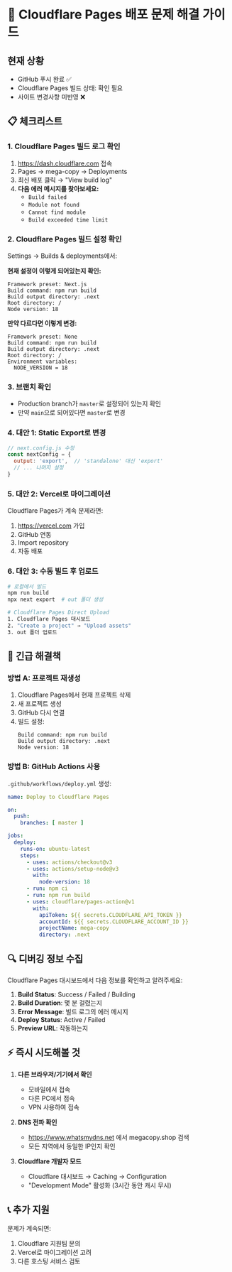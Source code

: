 # 🔴 Cloudflare Pages 배포 문제 해결 가이드

## 현재 상황
- GitHub 푸시 완료 ✅
- Cloudflare Pages 빌드 상태: 확인 필요
- 사이트 변경사항 미반영 ❌

## 📋 체크리스트

### 1. Cloudflare Pages 빌드 로그 확인
1. https://dash.cloudflare.com 접속
2. Pages → mega-copy → Deployments
3. 최신 배포 클릭 → "View build log"
4. **다음 에러 메시지를 찾아보세요:**
   - `Build failed`
   - `Module not found`
   - `Cannot find module`
   - `Build exceeded time limit`

### 2. Cloudflare Pages 빌드 설정 확인
Settings → Builds & deployments에서:

**현재 설정이 이렇게 되어있는지 확인:**
```
Framework preset: Next.js
Build command: npm run build
Build output directory: .next
Root directory: /
Node version: 18
```

**만약 다르다면 이렇게 변경:**
```
Framework preset: None
Build command: npm run build
Build output directory: .next
Root directory: /
Environment variables:
  NODE_VERSION = 18
```

### 3. 브랜치 확인
- Production branch가 `master`로 설정되어 있는지 확인
- 만약 `main`으로 되어있다면 `master`로 변경

### 4. 대안 1: Static Export로 변경
```javascript
// next.config.js 수정
const nextConfig = {
  output: 'export',  // 'standalone' 대신 'export'
  // ... 나머지 설정
}
```

### 5. 대안 2: Vercel로 마이그레이션
Cloudflare Pages가 계속 문제라면:
1. https://vercel.com 가입
2. GitHub 연동
3. Import repository
4. 자동 배포

### 6. 대안 3: 수동 빌드 후 업로드
```bash
# 로컬에서 빌드
npm run build
npx next export  # out 폴더 생성

# Cloudflare Pages Direct Upload
1. Cloudflare Pages 대시보드
2. "Create a project" → "Upload assets"
3. out 폴더 업로드
```

## 🚨 긴급 해결책

### 방법 A: 프로젝트 재생성
1. Cloudflare Pages에서 현재 프로젝트 삭제
2. 새 프로젝트 생성
3. GitHub 다시 연결
4. 빌드 설정:
   ```
   Build command: npm run build
   Build output directory: .next
   Node version: 18
   ```

### 방법 B: GitHub Actions 사용
`.github/workflows/deploy.yml` 생성:
```yaml
name: Deploy to Cloudflare Pages

on:
  push:
    branches: [ master ]

jobs:
  deploy:
    runs-on: ubuntu-latest
    steps:
      - uses: actions/checkout@v3
      - uses: actions/setup-node@v3
        with:
          node-version: 18
      - run: npm ci
      - run: npm run build
      - uses: cloudflare/pages-action@v1
        with:
          apiToken: ${{ secrets.CLOUDFLARE_API_TOKEN }}
          accountId: ${{ secrets.CLOUDFLARE_ACCOUNT_ID }}
          projectName: mega-copy
          directory: .next
```

## 🔍 디버깅 정보 수집

Cloudflare Pages 대시보드에서 다음 정보를 확인하고 알려주세요:

1. **Build Status**: Success / Failed / Building
2. **Build Duration**: 몇 분 걸렸는지
3. **Error Message**: 빌드 로그의 에러 메시지
4. **Deploy Status**: Active / Failed
5. **Preview URL**: 작동하는지

## ⚡ 즉시 시도해볼 것

1. **다른 브라우저/기기에서 확인**
   - 모바일에서 접속
   - 다른 PC에서 접속
   - VPN 사용하여 접속

2. **DNS 전파 확인**
   - https://www.whatsmydns.net 에서 megacopy.shop 검색
   - 모든 지역에서 동일한 IP인지 확인

3. **Cloudflare 개발자 모드**
   - Cloudflare 대시보드 → Caching → Configuration
   - "Development Mode" 활성화 (3시간 동안 캐시 무시)

## 📞 추가 지원

문제가 계속되면:
1. Cloudflare 지원팀 문의
2. Vercel로 마이그레이션 고려
3. 다른 호스팅 서비스 검토
